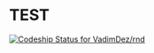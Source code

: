 TEST
===
[ ![Codeship Status for VadimDez/rnd](https://codeship.com/projects/376ccd90-1f65-0133-855d-06dcc2f939f5/status?branch=master)](https://codeship.com/projects/95568)